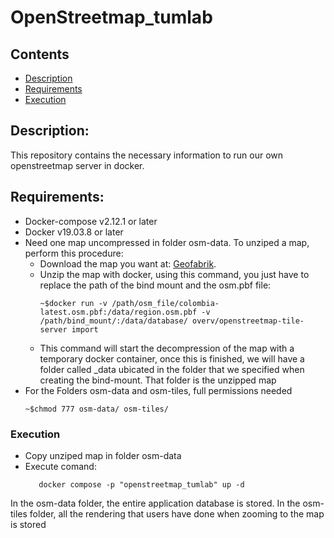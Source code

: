 # OpenStreetmap_tumlab

## Contents
   * [Description](#Description)
   * [Requirements](#Requirements)
   * [Execution](#Execution)

## Description:
This repository contains the necessary information to run our own openstreetmap server in docker.

## Requirements:

-   Docker-compose v2.12.1 or later
-   Docker v19.03.8 or later
-   Need one map uncompressed in folder osm-data. To unziped a map, perform this procedure:
    -   Download the map you want at: [Geofabrik](http://download.geofabrik.de/).
    -   Unzip the map with docker, using this command, you just have to replace the path of the bind mount and the osm.pbf file:
        ```
        ~$docker run -v /path/osm_file/colombia-latest.osm.pbf:/data/region.osm.pbf -v /path/bind_mount/:/data/database/ overv/openstreetmap-tile-server import
        ```
    -   This command will start the decompression of the map with a temporary docker container, once this is finished, we will have a folder called _data ubicated in the folder that we specified when creating the bind-mount. That folder is the unzipped map
-   For the Folders osm-data and osm-tiles, full permissions needed
    ```
    ~$chmod 777 osm-data/ osm-tiles/
    ```
### Execution

-   Copy unziped map in folder osm-data
-   Execute comand:
    ```
       docker compose -p "openstreetmap_tumlab" up -d
    ```
In the osm-data folder, the entire application database is stored.
In the osm-tiles folder, all the rendering that users have done when zooming to the map is stored

